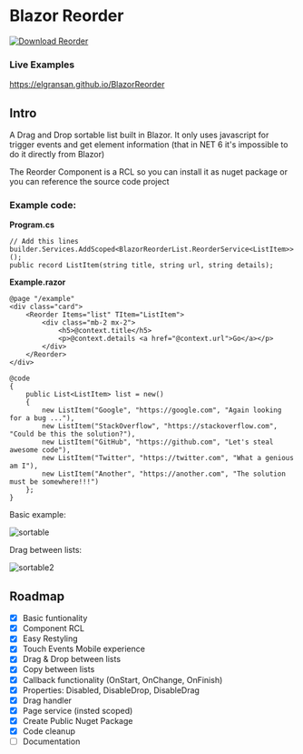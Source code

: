 # Blazor Reorder

<a href="https://www.nuget.org/packages/BlazorReorderList/1.0.2"><img src="https://img.shields.io/nuget/v/BlazorReorderList?style=flat-square" alt="Download Reorder"/></a>

### Live Examples
https://elgransan.github.io/BlazorReorder

## Intro
A Drag and Drop sortable list built in Blazor. It only uses javascript for trigger events and get element information (that in NET 6 it's impossible to do it directly from Blazor)

The Reorder Component is a RCL so you can install it as nuget package or you can reference the source code project

### Example code:

**Program.cs**

    // Add this lines
    builder.Services.AddScoped<BlazorReorderList.ReorderService<ListItem>>();
    public record ListItem(string title, string url, string details);


**Example.razor**
    
    @page "/example"
    <div class="card">
        <Reorder Items="list" TItem="ListItem">
            <div class="mb-2 mx-2">
                <h5>@context.title</h5>
                <p>@context.details <a href="@context.url">Go</a></p>      
            </div>
        </Reorder>
    </div>
    
    @code
    {
        public List<ListItem> list = new()
        {
            new ListItem("Google", "https://google.com", "Again looking for a bug ..."),
            new ListItem("StackOverflow", "https://stackoverflow.com", "Could be this the solution?"),
            new ListItem("GitHub", "https://github.com", "Let's steal awesome code"),
            new ListItem("Twitter", "https://twitter.com", "What a genious am I"),
            new ListItem("Another", "https://another.com", "The solution must be somewhere!!!")
        };
    }

Basic example:

![sortable](https://user-images.githubusercontent.com/9949584/161866643-fff9989b-ca23-475d-83e0-3d80b1a77740.gif)

Drag between lists:

![sortable2](https://user-images.githubusercontent.com/9949584/162785267-14bed3f4-31f1-4319-876b-39e511752665.gif)

## Roadmap

- [x] Basic funtionality
- [x] Component RCL
- [x] Easy Restyling
- [x] Touch Events Mobile experience 
- [x] Drag & Drop between lists
- [X] Copy between lists
- [X] Callback functionality (OnStart, OnChange, OnFinish)
- [x] Properties: Disabled, DisableDrop, DisableDrag
- [x] Drag handler
- [x] Page service (insted scoped)
- [x] Create Public Nuget Package
- [x] Code cleanup
- [ ] Documentation
